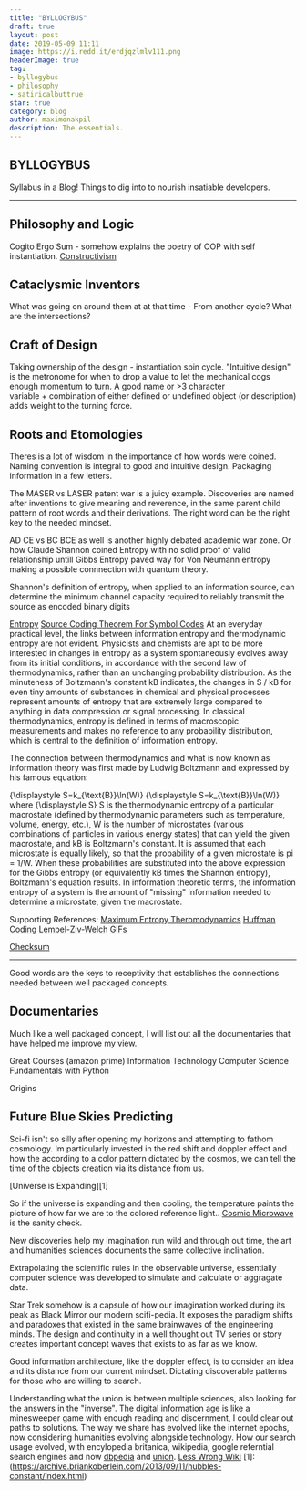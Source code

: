 ```yaml
---
title: "BYLLOGYBUS"
draft: true
layout: post
date: 2019-05-09 11:11
image: https://i.redd.it/erdjqzlmlv111.png
headerImage: true
tag:
- byllogybus
- philosophy
- satiricalbuttrue
star: true
category: blog
author: maximonakpil
description: The essentials.
---
```


## BYLLOGYBUS
Syllabus in a Blog! Things to dig into to nourish insatiable developers.


---

## Philosophy and Logic
Cogito Ergo Sum - somehow explains the poetry of OOP with self instantiation.
[Constructivism](6)

## Cataclysmic Inventors
What was going on around them at at that time - From another cycle?
What are the intersections?


## Craft of Design
Taking ownership of the design - instantiation spin cycle. "Intuitive design" is the metronome
for when to drop a value to let the mechanical cogs enough momentum to turn. A good name or >3 character  
variable + combination of either defined or undefined object (or description) adds weight to the turning force.


## Roots and Etomologies

Theres is a lot of wisdom in the importance of how words were coined.
Naming convention is integral to good and intuitive design. Packaging information in a few letters.

The MASER vs LASER patent war is a juicy example. Discoveries are named after inventions to give meaning and reverence, in the same parent child pattern of root words and their derivations. The right word can be the right key to the needed mindset.

AD CE vs BC BCE as well is another highly debated academic war zone. Or how Claude Shannon coined Entropy with no solid proof of
valid relationship untill Gibbs Entropy paved way for Von Neumann entropy making a possible connnection with quantum theory.

Shannon's definition of entropy, when applied to an information source, can determine the minimum channel capacity required to reliably transmit the source as encoded binary digits

[Entropy](https://en.wikipedia.org/wiki/Entropy_)
[Source Coding Theorem For Symbol Codes](https://en.wikipedia.org/wiki/Shannon%27s_source_coding_theorem#Source_coding_theorem_for_symbol_codes)
At an everyday practical level, the links between information entropy and thermodynamic entropy are not evident. Physicists and chemists are apt to be more interested in changes in entropy as a system spontaneously evolves away from its initial conditions, in accordance with the second law of thermodynamics, rather than an unchanging probability distribution. As the minuteness of Boltzmann's constant kB indicates, the changes in S / kB for even tiny amounts of substances in chemical and physical processes represent amounts of entropy that are extremely large compared to anything in data compression or signal processing. In classical thermodynamics, entropy is defined in terms of macroscopic measurements and makes no reference to any probability distribution, which is central to the definition of information entropy.

The connection between thermodynamics and what is now known as information theory was first made by Ludwig Boltzmann and expressed by his famous equation:

{\displaystyle S=k_{\text{B}}\ln(W)} {\displaystyle S=k_{\text{B}}\ln(W)}
where {\displaystyle S} S is the thermodynamic entropy of a particular macrostate (defined by thermodynamic parameters such as temperature, volume, energy, etc.), W is the number of microstates (various combinations of particles in various energy states) that can yield the given macrostate, and kB is Boltzmann's constant. It is assumed that each microstate is equally likely, so that the probability of a given microstate is pi = 1/W. When these probabilities are substituted into the above expression for the Gibbs entropy (or equivalently kB times the Shannon entropy), Boltzmann's equation results. In information theoretic terms, the information entropy of a system is the amount of "missing" information needed to determine a microstate, given the macrostate.

Supporting References:
[Maximum Entropy Theromodynamics](https://en.wikipedia.org/wiki/Maximum_entropy_thermodynamics)
[Huffman Coding](https://en.wikipedia.org/wiki/Huffman_coding)
[Lempel-Ziv-Welch](https://en.wikipedia.org/wiki/Lempel%E2%80%93Ziv%E2%80%93Welch)
[GIFs](https://en.wikipedia.org/wiki/GIF)

[Checksum](https://en.wikipedia.org/wiki/Checksum)


***

Good words are the keys to receptivity that establishes the connections needed between well packaged concepts.

## Documentaries
Much like a well packaged concept, I will list out all the documentaries that have helped me improve my view.

Great Courses (amazon prime)
Information Technology
Computer Science Fundamentals with Python

Origins

## Future Blue Skies Predicting
Sci-fi isn't so silly after opening my horizons and attempting to fathom cosmology.
Im particularly invested in the red shift and doppler effect and how the according to a color pattern dictated by the cosmos, we can tell the time of the objects creation via its distance from us.

[Universe is Expanding][1]

So if the universe is expanding and then cooling, the temperature paints the picture of how far we are to the colored reference light..
[Cosmic Microwave][2] is the sanity check.

New discoveries help my imagination run wild and through out time, the art and humanities sciences documents the same collective inclination.

Extrapolating the scientific rules in the observable universe, essentially computer science was developed to simulate and calculate or aggragate data.


Star Trek somehow is a capsule of how our imagination worked during its peak as Black Mirror our modern scifi-pedia. It exposes the paradigm shifts and paradoxes that existed in the same brainwaves of the engineering minds. The design and continuity in a well thought out TV series or story creates important concept waves that exists to as far as we know.

Good information architecture, like the doppler effect, is to consider an idea and its distance from our current mindset. Dictating discoverable patterns for those who are willing to search.

Understanding what the union is between multiple sciences, also looking for the answers in the "inverse". The digital information age is like a minesweeper game with enough reading and discernment, I could clear out paths to solutions. The way we share has evolved like the internet epochs, now considering humanities evolving alongside technology. How our search usage evolved, with encylopedia britanica, wikipedia, google referntial search engines and now [dbpedia][3] and [union][4].
[Less Wrong Wiki][5]
[1]:(https://archive.briankoberlein.com/2013/09/11/hubbles-constant/index.html)

[2]:(https://archive.briankoberlein.com/2013/09/12/echo-of-the-big-bang/index.html)

[3]:(https://wiki.dbpedia.org/)

[4]:(https://www.unionpedia.org/)

[5]:(https://wiki.lesswrong.com/wiki/LessWrong_Wiki)

[6]:(https://www.learning-theories.com/constructivism.html)
